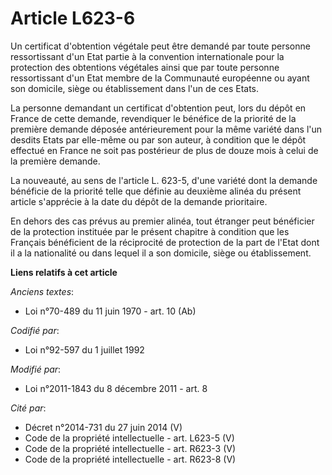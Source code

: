 # Article L623-6

Un certificat d'obtention végétale peut être demandé par toute personne ressortissant d'un Etat partie à la convention
internationale pour la protection des obtentions végétales ainsi que par toute personne ressortissant d'un Etat membre de la
Communauté européenne ou ayant son domicile, siège ou établissement dans l'un de ces Etats. 

La personne demandant un certificat d'obtention peut, lors du dépôt en France de cette demande, revendiquer le bénéfice de la
priorité de la première demande déposée antérieurement pour la même variété dans l'un desdits Etats par elle-même ou par son
auteur, à condition que le dépôt effectué en France ne soit pas postérieur de plus de douze mois à celui de la première
demande. 

La nouveauté, au sens de l'article L. 623-5, d'une variété dont la demande bénéficie de la priorité telle que définie au
deuxième alinéa du présent article s'apprécie à la date du dépôt de la demande prioritaire. 

En dehors des cas prévus au premier alinéa, tout étranger peut bénéficier de la protection instituée par le présent chapitre
à condition que les Français bénéficient de la réciprocité de protection de la part de l'Etat dont il a la nationalité ou
dans lequel il a son domicile, siège ou établissement.

**Liens relatifs à cet article**

_Anciens textes_:

  - Loi n°70-489 du 11 juin 1970 - art. 10 (Ab)

_Codifié par_:

  - Loi n°92-597 du 1 juillet 1992

_Modifié par_:

  - Loi n°2011-1843 du 8 décembre 2011 - art. 8

_Cité par_:

  - Décret n°2014-731 du 27 juin 2014 (V)
  - Code de la propriété intellectuelle - art. L623-5 (V)
  - Code de la propriété intellectuelle - art. R623-3 (V)
  - Code de la propriété intellectuelle - art. R623-8 (V)
